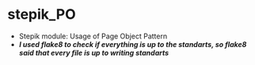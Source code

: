 # stepik_PO
- Stepik module: Usage of Page Object Pattern
- **_I used flake8 to check if everything is up to the standarts, so flake8 said that every file is up to writing standarts_**
